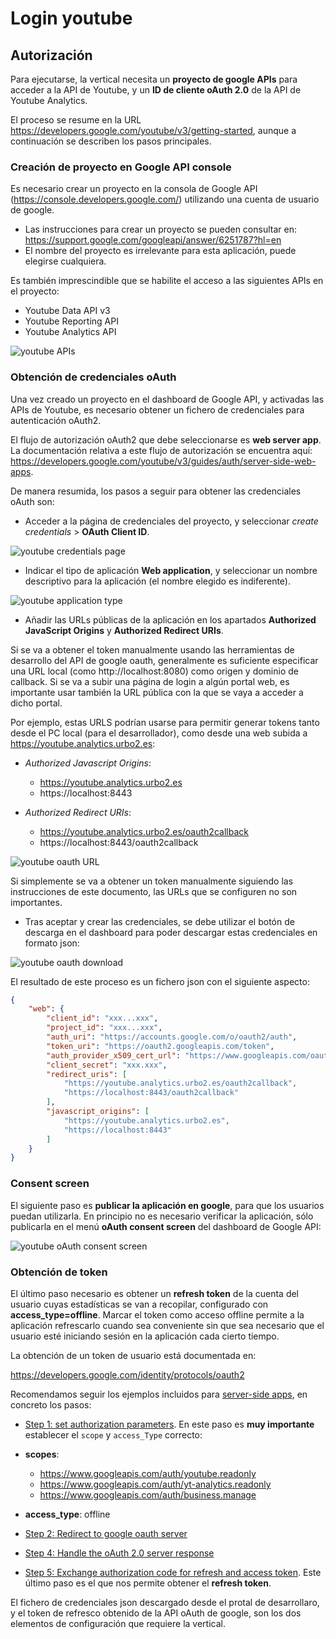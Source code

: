 # Login youtube

## Autorización

Para ejecutarse, la vertical necesita un **proyecto de google APIs** para acceder a la API de Youtube, y un **ID de cliente oAuth 2.0** de la API de Youtube Analytics.

El proceso se resume en la URL https://developers.google.com/youtube/v3/getting-started, aunque a continuación se describen los pasos principales.

### Creación de proyecto en Google API console

Es necesario crear un proyecto en la consola de Google API (https://console.developers.google.com/) utilizando una cuenta de usuario de google.

- Las instrucciones para crear un proyecto se pueden consultar en: https://support.google.com/googleapi/answer/6251787?hl=en
- El nombre del proyecto es irrelevante para esta aplicación, puede elegirse cualquiera.

Es también imprescindible que se habilite el acceso a las siguientes APIs en el proyecto:

- Youtube Data API v3
- Youtube Reporting API
- Youtube Analytics API

![youtube APIs](static/img/youtube_api.png)

### Obtención de credenciales oAuth

Una vez creado un proyecto en el dashboard de Google API, y activadas las APIs de Youtube, es necesario obtener un fichero de credenciales para autenticación oAuth2.

El flujo de autorización oAuth2 que debe seleccionarse es **web server app**. La documentación relativa a este flujo de autorización se encuentra aquí: https://developers.google.com/youtube/v3/guides/auth/server-side-web-apps.

De manera resumida, los pasos a seguir para obtener las credenciales oAuth son:

- Acceder a la página de credenciales del proyecto, y seleccionar *create credentials* > **OAuth Client ID**.

![youtube credentials page](static/img/youtube_cred_page.png)

- Indicar el tipo de aplicación **Web application**, y seleccionar un nombre descriptivo para la aplicación (el nombre elegido es indiferente).

![youtube application type](static/img/youtube_app_type.png)

- Añadir las URLs públicas de la aplicación en los apartados **Authorized JavaScript Origins** y **Authorized Redirect URIs**.

Si se va a obtener el token manualmente usando las herramientas de desarrollo del API de google oauth, generalmente es suficiente especificar una URL local (como http://localhost:8080) como origen y dominio de callback. Si se va a subir una página de login a algún portal web, es importante usar también la URL pública con la que se vaya a acceder a dicho portal. 

Por ejemplo, estas URLS podrían usarse para permitir generar tokens tanto desde el PC local (para el desarrollador), como desde una web subida a https://youtube.analytics.urbo2.es:

- *Authorized Javascript Origins*:
  - https://youtube.analytics.urbo2.es
  - https://localhost:8443

- *Authorized Redirect URIs*:
  - https://youtube.analytics.urbo2.es/oauth2callback
  - https://localhost:8443/oauth2callback

![youtube oauth URL](static/img/youtube_oauth_url.png)

Si simplemente se va a obtener un token manualmente siguiendo las instrucciones de este documento, las URLs que se configuren no son importantes.

- Tras aceptar y crear las credenciales, se debe utilizar el botón de descarga en el dashboard para poder descargar estas credenciales en formato json:

![youtube oauth download](static/img/youtube_oauth_download.png)

El resultado de este proceso es un fichero json con el siguiente aspecto:

```json
{
    "web": {
        "client_id": "xxx...xxx",
        "project_id": "xxx...xxx",
        "auth_uri": "https://accounts.google.com/o/oauth2/auth",
        "token_uri": "https://oauth2.googleapis.com/token",
        "auth_provider_x509_cert_url": "https://www.googleapis.com/oauth2/v1/certs",
        "client_secret": "xxx.xxx",
        "redirect_uris": [
            "https://youtube.analytics.urbo2.es/oauth2callback",
            "https://localhost:8443/oauth2callback"
        ],
        "javascript_origins": [
            "https://youtube.analytics.urbo2.es",
            "https://localhost:8443"
        ]
    }
}
```

### Consent screen

El siguiente paso es **publicar la aplicación en google**, para que los usuarios puedan utilizarla. En principio no es necesario verificar la aplicación, sólo publicarla en el menú **oAuth consent screen** del dashboard de Google API:

![youtube oAuth consent screen](static/img/youtube_consent_screen.png)

### Obtención de token

El último paso necesario es obtener un **refresh token** de la cuenta del usuario cuyas estadísticas se van a recopilar, configurado con **access_type=offline**. Marcar el token como acceso offline permite a la aplicación refrescarlo cuando sea conveniente sin que sea necesario que el usuario esté iniciando sesión en la aplicación cada cierto tiempo.

La obtención de un token de usuario está documentada en:

https://developers.google.com/identity/protocols/oauth2

Recomendamos seguir los ejemplos incluidos para [server-side apps](https://developers.google.com/identity/protocols/oauth2/web-server), en concreto los pasos:

- [Step 1: set authorization parameters](https://developers.google.com/identity/protocols/oauth2/web-server#creatingclient). En este paso es **muy importante** establecer el `scope` y `access_Type` correcto:

- **scopes**:

  - https://www.googleapis.com/auth/youtube.readonly
  - https://www.googleapis.com/auth/yt-analytics.readonly
  - https://www.googleapis.com/auth/business.manage

- **access_type**: offline

- [Step 2: Redirect to google oauth server](https://developers.google.com/identity/protocols/oauth2/web-server#redirecting)
- [Step 4: Handle the oAuth 2.0 server response](https://developers.google.com/identity/protocols/oauth2/web-server#handlingresponse)
- [Step 5: Exchange authorization code for refresh and access token](https://developers.google.com/identity/protocols/oauth2/web-server#exchange-authorization-code). Este último paso es el que nos permite obtener el **refresh token**.

El fichero de credenciales json descargado desde el protal de desarrollaro, y el token de refresco obtenido de la API oAuth de google, son los dos elementos de configuración que requiere la vertical.
